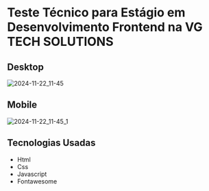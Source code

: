 # Teste Técnico para Estágio em Desenvolvimento Frontend na VG TECH SOLUTIONS
## Desktop

![2024-11-22_11-45](https://github.com/user-attachments/assets/25656d28-9aba-487e-8d10-19bf672bd1a0)

## Mobile
![2024-11-22_11-45_1](https://github.com/user-attachments/assets/c7f9b891-52d3-4abc-a968-8c1573cd3fed)


## Tecnologias Usadas

- Html
- Css
- Javascript
- Fontawesome
